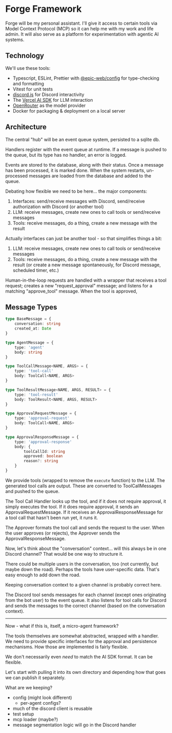 # Forge Framework

Forge will be my personal assistant. I'll give it access to certain tools via
Model Context Protocol (MCP) so it can help me with my work and life admin. It
will also serve as a platform for experimentation with agentic AI systems.

## Technology

We'll use these tools:

- Typescript, ESLint, Prettier with
  [@epic-web/config](https://github.com/epicweb-dev/config) for type-checking
  and formatting
- Vitest for unit tests
- [discord.js](https://discord.js.org/) for Discord interactivity
- The [Vercel AI SDK](https://sdk.vercel.ai/docs/foundations/overview) for LLM
  interaction
- [OpenRouter](https://openrouter.ai/) as the model provider
- Docker for packaging & deployment on a local server

## Architecture

The central "hub" will be an event queue system, persisted to a sqlite db.

Handlers register with the event queue at runtime. If a message is pushed to the
queue, but its type has no handler, an error is logged.

Events are stored to the database, along with their status. Once a message has
been processed, it is marked done. When the system restarts, un-processed
messages are loaded from the database and added to the queue.

Debating how flexible we need to be here... the major components:

1. Interfaces: send/receive messages with Discord, send/receive authorization
   with Discord (or another tool)
2. LLM: receive messages, create new ones to call tools or send/receive messages
3. Tools: receive messages, do a thing, create a new message with the result

Actually interfaces can just be another tool - so that simplifies things a bit:

1. LLM: receive messages, create new ones to call tools or send/receive messages
2. Tools: receive messages, do a thing, create a new message with the result (or
   create a new message spontaneously, for Discord message, scheduled timer,
   etc.)

Human-in-the-loop requests are handled with a wrapper that receives a tool
request; creates a new "request_approval" message; and listens for a matching
"approve_tool" message. When the tool is approved,

## Message Types

```ts
type BaseMessage = {
	conversation: string
	created_at: Date
}

type AgentMessage = {
	type: 'agent'
	body: string
}

type ToolCallMessage<NAME, ARGS> = {
	type: 'tool-call'
	body: ToolCall<NAME, ARGS>
}

type ToolResultMessage<NAME, ARGS, RESULT> = {
	type: 'tool-result'
	body: ToolResult<NAME, ARGS, RESULT>
}

type ApprovalRequestMessage = {
	type: 'approval-request'
	body: ToolCall<NAME, ARGS>
}

type ApprovalResponseMessage = {
	type: 'approval-response'
	body: {
		toolCallId: string
		approved: boolean
		reason?: string
	}
}
```

We provide tools (wrapped to remove the `execute` function) to the LLM. The
generated tool calls are output. These are converted to ToolCallMessages and
pushed to the queue.

The Tool Call Handler looks up the tool, and if it does not require approval, it
simply executes the tool. If it does require approval, it sends an
ApprovalRequestMessage. If it receives an ApprovalResponseMessage for a tool
call that hasn't been run yet, it runs it.

The Approver formats the tool call and sends the request to the user. When the
user approves (or rejects), the Approver sends the ApprovalResponseMessage.

Now, let's think about the "conversation" context... will this always be in one
Discord channel? That would be one way to structure it.

There could be multiple users in the conversation, too (not currently, but maybe
down the road). Perhaps the tools have user-specific data. That's easy enough to
add down the road.

Keeping conversation context to a given channel is probably correct here.

The Discord tool sends messages for each channel (except ones originating from
the bot user) to the event queue. It also listens for tool calls for Discord and
sends the messages to the correct channel (based on the conversation context).

---

Now - what if this is, itself, a micro-agent framework?

The tools themselves are somewhat abstracted, wrapped with a handler. We need to
provide specific interfaces for the approval and persistence mechanisms. How
those are implemented is fairly flexible.

We don't necessarily even _need_ to match the AI SDK format. It can be flexible.

Let's start with pulling it into its own directory and depending how that goes
we can publish it separately.

What are we keeping?

- config (might look different)
  - per-agent configs?
- much of the discord client is reusable
- test setup
- mcp loader (maybe?)
- message segmentation logic will go in the Discord handler
